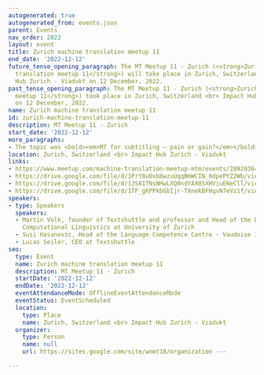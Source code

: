 ```yaml
---
autogenerated: true
autogenerated_from: events.json
parent: Events
nav_order: 2022
layout: event
title: Zurich machine translation meetup 11
end_date: '2022-12-12'
future_tense_opening_paragraph: The MT Meetup 11 - Zurich (<strong>Zurich machine
  translation meetup 11</strong>) will take place in Zurich, Switzerland <br> Impact
  Hub Zurich - Viadukt on 12 December, 2022.
past_tense_opening_paragraph: The MT Meetup 11 - Zurich (<strong>Zurich machine translation
  meetup 11</strong>) took place in Zurich, Switzerland <br> Impact Hub Zurich - Viadukt
  on 12 December, 2022.
name: Zurich machine translation meetup 11
id: zurich-machine-translation-meetup-11
description: MT Meetup 11 - Zurich
start_date: '2022-12-12'
more_paragraphs:
- The topic was <bold><em>MT for subtitling – pain or gain?</em></bold>.
location: Zurich, Switzerland <br> Impact Hub Zurich - Viadukt
links:
- https://www.meetup.com/machine-translation-meetup-mtm/events/289203640/
- https://drive.google.com/file/d/1PrY8uOxb8wzuUqqBmWCIN_0dpePYZ2Wb/view
- https://drive.google.com/file/d/1JS81TNsNHwLXQ0ndYAX0SXHViuENeCll/view
- https://drive.google.com/file/d/1TF_gKPPkbGbIjr-TXnekBFHqvN7eVz1f/view
speakers:
- type: Speakers
  speakers:
  - Martin Volk, founder of Textshuttle and professor and Head of the Department of
    Computational Linguistics at University of Zurich
  - Susi Hasanovic, Head of the Language Competence Centre - Vaudoise Insurance
  - Lucas Seiler, CEO at Textshuttle
seo:
  type: Event
  name: Zurich machine translation meetup 11
  description: MT Meetup 11 - Zurich
  startDate: '2022-12-12'
  endDate: '2022-12-12'
  eventAttendanceMode: OfflineEventAttendanceMode
  eventStatus: EventScheduled
  location:
    type: Place
    name: Zurich, Switzerland <br> Impact Hub Zurich - Viadukt
  organizer:
    type: Person
    name: null
    url: https://sites.google.com/site/wnmt18/organization ---

---
```


